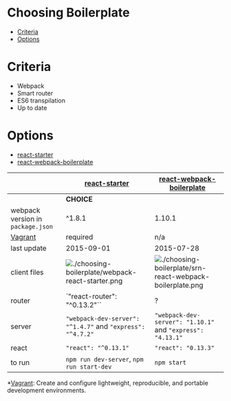 # Choosing Boilerplate

<!-- MarkdownTOC -->

- [Criteria](#criteria)
- [Options](#options)

<!-- /MarkdownTOC -->

<a name="criteria"></a>
# Criteria

 - Webpack
 - Smart router
 - ES6 transpilation
 - Up to date

<a name="options"></a>
# Options

 - [react-starter][react-starter]
 - [react-webpack-boilerplate][react-webpack-boilerplate]

|                                   | [react-starter][react-starter]                                  | [react-webpack-boilerplate][react-webpack-boilerplate]                  |
| ---                               | ---                                                             | ---                                                                     |
|                                   | **CHOICE**                                                      |                                                                         |
| webpack version in `package.json` | ^1.8.1                                                          | 1.10.1                                                                  |
| [Vagrant][vagrant]                | required                                                        | n/a                                                                     |
| last update                       | 2015-09-01                                                      | 2015-07-28                                                              |
| client files                      | ![./choosing-boilerplate/webpack-react-starter.png](screenshot) | ![./choosing-boilerplate/srn-react-webpack-boilerplate.png](screenshot) |
| router                            | `"react-router": "^0.13.2"``                                    | ?                                                                       |
| server                            | `"webpack-dev-server": "^1.4.7"` and  `"express": "^4.7.2"`     | `"webpack-dev-server": "1.10.1"` and `"express": "4.13.1"`              |
| react                             | `"react": "^0.13.1"`                                            | `"react": "0.13.3"`                                                     |
| to run                            | `npm run dev-server`, `npm run start-dev`                       | `npm start`                                                             |

*[Vagrant][vagrant]: Create and configure lightweight, reproducible, and portable development environments.

[react-starter]: https://github.com/webpack/react-starter
[react-webpack-boilerplate]: https://github.com/srn/react-webpack-boilerplate
[vagrant]: https://www.vagrantup.com/